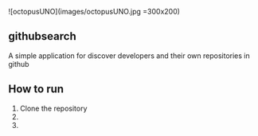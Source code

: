 
![octopusUNO](images/octopusUNO.jpg =300x200)

## githubsearch
 
 A simple application for discover developers and their own repositories in github

## How to run

1. Clone the repository
2. 
3. 

